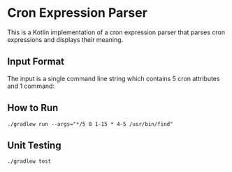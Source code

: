 # Cron Expression Parser

This is a Kotlin implementation of a cron expression parser that parses cron expressions and displays their meaning.

## Input Format

The input is a single command line string which contains 5 cron attributes and 1 command:

## How to Run
```
./gradlew run --args="*/5 0 1-15 * 4-5 /usr/bin/find"
```

## Unit Testing
```
./gradlew test
```